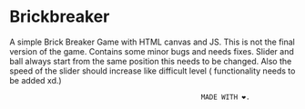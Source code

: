 # Brickbreaker
A simple Brick Breaker Game with HTML canvas and JS.
This is not the final version of the game.
Contains some minor bugs and needs fixes.
Slider and ball always start from the same position this needs to be changed.
Also the speed of the slider should increase like difficult level ( functionality needs to be added xd.)


                                                   MADE WITH ❤️.
  
